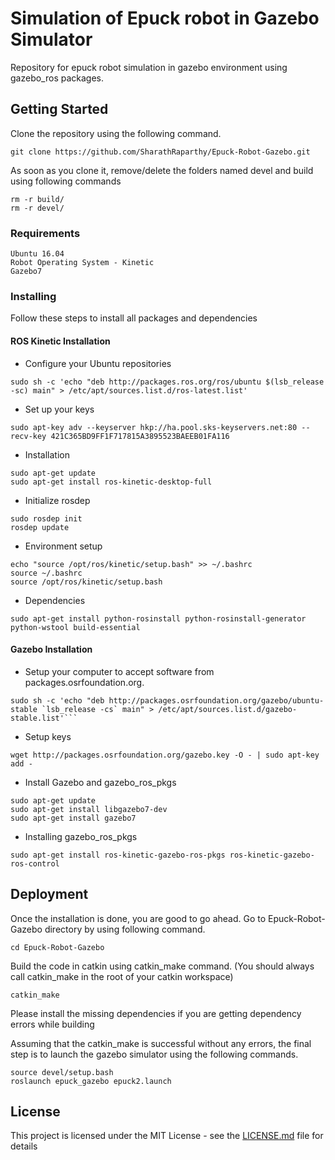 # Simulation of Epuck robot in Gazebo Simulator
Repository for epuck robot simulation in gazebo environment using gazebo_ros packages.

## Getting Started
Clone the repository using the following command.
```
git clone https://github.com/SharathRaparthy/Epuck-Robot-Gazebo.git
```
As soon as you clone it, remove/delete the folders named devel and build using following commands
```
rm -r build/
rm -r devel/
```

### Requirements
```
Ubuntu 16.04
Robot Operating System - Kinetic
Gazebo7
```

### Installing

Follow these steps to install all packages and dependencies
#### ROS Kinetic Installation
* Configure your Ubuntu repositories
```
sudo sh -c 'echo "deb http://packages.ros.org/ros/ubuntu $(lsb_release -sc) main" > /etc/apt/sources.list.d/ros-latest.list'
```
* Set up your keys
```
sudo apt-key adv --keyserver hkp://ha.pool.sks-keyservers.net:80 --recv-key 421C365BD9FF1F717815A3895523BAEEB01FA116
```
* Installation
```
sudo apt-get update
sudo apt-get install ros-kinetic-desktop-full
```
* Initialize rosdep
```
sudo rosdep init
rosdep update
```
* Environment setup
```
echo "source /opt/ros/kinetic/setup.bash" >> ~/.bashrc
source ~/.bashrc
source /opt/ros/kinetic/setup.bash
```
* Dependencies
```
sudo apt-get install python-rosinstall python-rosinstall-generator python-wstool build-essential
```


#### Gazebo Installation
* Setup your computer to accept software from packages.osrfoundation.org.
```
sudo sh -c 'echo "deb http://packages.osrfoundation.org/gazebo/ubuntu-stable `lsb_release -cs` main" > /etc/apt/sources.list.d/gazebo-stable.list'```

```
* Setup keys
```
wget http://packages.osrfoundation.org/gazebo.key -O - | sudo apt-key add -
```
* Install Gazebo and gazebo_ros_pkgs

```
sudo apt-get update
sudo apt-get install libgazebo7-dev
sudo apt-get install gazebo7
```
* Installing gazebo_ros_pkgs
```
sudo apt-get install ros-kinetic-gazebo-ros-pkgs ros-kinetic-gazebo-ros-control
```

## Deployment
Once the installation is done, you are good to go ahead. Go to Epuck-Robot-Gazebo directory by using following command.
```
cd Epuck-Robot-Gazebo
```
Build the code in catkin using catkin_make command. (You should always call catkin_make in the root of your catkin workspace)
```
catkin_make
```
Please install the missing dependencies if you are getting dependency errors while building

Assuming that the catkin_make is successful without any errors, the final step is to launch the gazebo simulator using the following commands.
```
source devel/setup.bash
roslaunch epuck_gazebo epuck2.launch
```
## License

This project is licensed under the MIT License - see the [LICENSE.md](LICENSE.md) file for details

